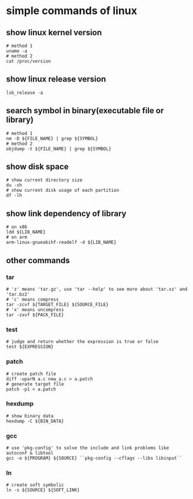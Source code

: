 simple commands of linux
======

## show linux kernel version
```shell
# method 1
uname -a
# method 2
cat /proc/version
```

## show linux release version
```
lsb_release -a
```

## search symbol in binary(executable file or library)
```shell
# method 1
nm -D ${FILE_NAME} | grep ${SYMBOL}
# method 2
objdump -t ${FILE_NAME} | grep ${SYMBOL}
```

## show disk space
```shell
# show current directory size
du -sh
# show current disk usage of each partition
df -lh
```

## show link dependency of library
```shell
# on x86
ldd ${LIB_NAME}
# on arm
arm-linux-gnueabihf-readelf -d ${LIB_NAME}
```

## other commands

### tar
```shell
# 'z' means 'tar.gz', use 'tar --help' to see more about 'tar.xz' and 'tar.bz2'
# 'c' means compress
tar -zcvf ${TARGET_FILE} ${SOURCE_FILE}
# 'x' means uncompress
tar -zxvf ${PACK_FILE}
```

### test
```shell
# judge and return whether the expression is true or false
test ${EXPRESSION}
```

### patch
```shell
# create patch file
diff -uparN a.c new_a.c > a.patch
# generate target file
patch -p1 < a.patch
```

### hexdump
```shell
# show binary data
hexdump -C ${BIN_DATA}
```

### gcc
```shell
# use 'pkg-config' to solve the include and link problems like autoconf & libtool
gcc -o ${PROGRAM} ${SOURCE} ``pkg-config --cflags --libs libinput``
```

### ln
```shell
# create soft symbolic
ln -s ${SOURCE} ${SOFT_LINK}
```

